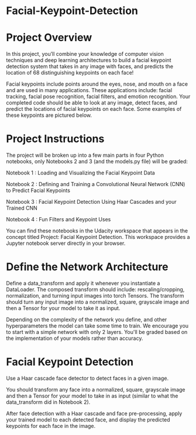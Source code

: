 # Facial-Keypoint-Detection

# Project Overview
In this project, you’ll combine your knowledge of computer vision techniques and deep learning architectures to build a facial keypoint detection system that takes in any 
image with faces, and predicts the location of 68 distinguishing keypoints on each face!

Facial keypoints include points around the eyes, nose, and mouth on a face and are used in many applications. These applications include: facial tracking, 
facial pose recognition, facial filters, and emotion recognition. Your completed code should be able to look at any image, detect faces,
and predict the locations of facial keypoints on each face. Some examples of these keypoints are pictured below.

# Project Instructions
The project will be broken up into a few main parts in four Python notebooks, 
only Notebooks 2 and 3 (and the models.py file) will be graded:

Notebook 1 : Loading and Visualizing the Facial Keypoint Data

Notebook 2 : Defining and Training a Convolutional Neural Network (CNN) to Predict Facial Keypoints

Notebook 3 : Facial Keypoint Detection Using Haar Cascades and your Trained CNN

Notebook 4 : Fun Filters and Keypoint Uses

You can find these notebooks in the Udacity workspace that appears in the concept titled Project: Facial Keypoint Detection. 
This workspace provides a Jupyter notebook server directly in your browser.

# Define the Network Architecture
Define a data_transform and apply it whenever you instantiate a DataLoader. The composed transform should include: rescaling/cropping, normalization, 
and turning input images into torch Tensors. The transform should turn any input image into a normalized, square, grayscale image and then a Tensor for your model 
to take it as input.

Depending on the complexity of the network you define, and other hyperparameters the model can take some time to train. We encourage you to start with a simple 
network with only 2 layers. You'll be graded based on the implementation of your models rather than accuracy.

# Facial Keypoint Detection
Use a Haar cascade face detector to detect faces in a given image.

You should transform any face into a normalized, square, grayscale image and then a Tensor for your model to 
take in as input (similar to what the data_transform did in Notebook 2).

After face detection with a Haar cascade and face pre-processing, apply your trained model to each detected face, 
and display the predicted keypoints for each face in the image.
